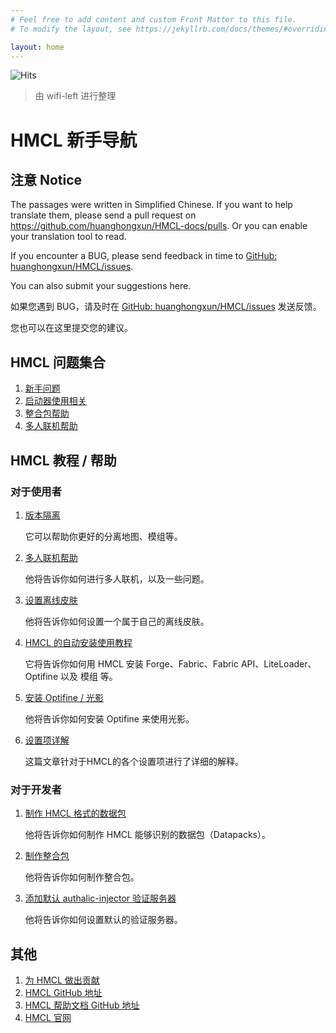 ```yaml
---
# Feel free to add content and custom Front Matter to this file.
# To modify the layout, see https://jekyllrb.com/docs/themes/#overriding-theme-defaults

layout: home
---
```


![Hits](https://hits.seeyoufarm.com/api/count/incr/badge.svg?url=https%3A%2F%2Fdocs.hmcl.net&count_bg=%233E4245&title_bg=%233E4245&icon=&icon_color=%23E7E7E7&title=%F0%9F%91%80&edge_flat=false)

> 由 wifi-left 进行整理

# HMCL 新手导航

## 注意 Notice

The passages were written in Simplified Chinese. If you want to help translate them, please send a pull request on https://github.com/huanghongxun/HMCL-docs/pulls. Or you can enable your translation tool to read.

If you encounter a BUG, please send feedback in time to [GitHub: huanghongxun/HMCL/issues](http://github.com/huanghongxun/HMCL/issues).

You can also submit your suggestions here.

如果您遇到 BUG，请及时在 [GitHub: huanghongxun/HMCL/issues](http://github.com/huanghongxun/HMCL/issues) 发送反馈。

您也可以在这里提交您的建议。

## HMCL 问题集合

1. [新手问题](/faq.html)
1. [启动器使用相关](/_launcher/)
2. [整合包帮助](/_modpack/)
2. [多人联机帮助](/_multiplayer/)

## HMCL 教程 / 帮助

### 对于使用者

1. [版本隔离](/_launcher/global-version-isolation.md)

   它可以帮助你更好的分离地图、模组等。

2. [多人联机帮助](_multiplayer/multiplayer.md)

   他将告诉你如何进行多人联机，以及一些问题。

3. [设置离线皮肤](_launcher/offline-skin.md)

   他将告诉你如何设置一个属于自己的离线皮肤。

4. [HMCL 的自动安装使用教程](/_launcher/auto-installing.md)

   它将告诉你如何用 HMCL 安装 Forge、Fabric、Fabric API、LiteLoader、Optifine 以及 模组 等。

5. [安装 Optifine / 光影](/_launcher/shader.md)

   他将告诉你如何安装 Optifine 来使用光影。

6. [设置项详解](/_launcher/set-item-details.md)

   这篇文章针对于HMCL的各个设置项进行了详细的解释。

### 对于开发者

1. [制作 HMCL 格式的数据包](/_launcher/datapack.md)

   他将告诉你如何制作 HMCL 能够识别的数据包（Datapacks）。

2. [制作整合包](/_modpack/serverpack.md)

   他将告诉你如何制作整合包。

3. [添加默认 authalic-injector 验证服务器](/_launcher/authlib-injector.md)

   他将告诉你如何设置默认的验证服务器。

## 其他

1. [为 HMCL 做出贡献](/contribution.html)
2. [HMCL GitHub 地址](http://github.com/huanghongxun/HMCL)
3. [HMCL 帮助文档 GitHub 地址](http://github.com/huanghongxun/HMCL-docs)
4. [HMCL 官网](http://hmcl.huangyuhui.net)
